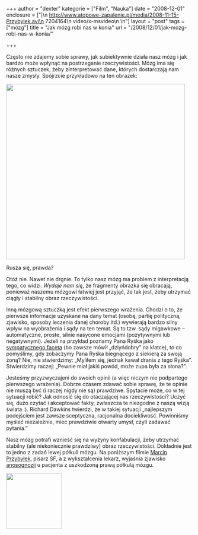 +++
author = "dexter"
kategorie = ["Film", "Nauka"]
date = "2008-12-01"
enclosure = ["|\n    http://www.atopowe-zapalenie.pl/media/2008-11-15-Przybylek.avi\n    7204164\n    video/x-msvideo\n    \n"]
layout = "post"
tags = ["mózg"]
title = "Jak mózg robi nas w konia"
url = "/2008/12/01/jak-mozg-robi-nas-w-konia/"

+++

Często nie zdajemy sobie sprawy, jak subiektywnie działa nasz mózg i jak bardzo może wpłynąć na postrzeganie rzeczywistości. Mózg ima się różnych sztuczek, żeby zinterpretować dane, których dostarczają nam nasze zmysły. Spójrzcie przykładowo na ten obrazek:

<!--more-->

<img src="http://blog.atopowe.pl/wp-content/uploads/2008/11/rotsnakemini3ts.gif" alt="" width="482" height="473" class="aligncenter size-full wp-image-331" srcset="http://blog.atopowe.pl/wp-content/uploads/2008/11/rotsnakemini3ts-300x294.gif 300w, http://blog.atopowe.pl/wp-content/uploads/2008/11/rotsnakemini3ts.gif 482w" sizes="(max-width: 482px) 100vw, 482px" />

Rusza się, prawda? 

Otóż nie. Nawet nie drgnie. To tylko nasz mózg ma problem z interpretacją tego, co widzi. _Wydaje nam się_, że fragmenty obrazka się obracają, ponieważ naszemu mózgowi łatwiej jest przyjąć, że tak jest, żeby utrzymać ciągły i stabilny obraz rzeczywistości.

Inną mózgową sztuczką jest efekt pierwszego wrażenia. Chodzi o to, że pierwsze informacje uzyskane na dany temat (osobę, partię polityczną, zjawisko, sposoby leczenia danej choroby itd.) wywierają bardzo silny wpływ na wyobrażenia i sądy na ten temat. Są to tzw. sądy migawkowe – automatyczne, proste, silnie nasycone emocjami (pozytywnymi lub negatywnymi). Jeżeli na przykład poznamy Pana Ryśka jako [sympatycznego faceta][1] (bo zawsze mówił &#8222;dziyńdobry&#8221; na klatce), to co pomyślimy, gdy zobaczymy Pana Ryśka biegnącego z siekierą za swoją żoną? Nie, nie stwierdzimy: &#8222;Myliłem się, jednak kawał drania z tego Ryśka&#8221;. Stwierdzimy raczej: &#8222;Pewnie miał jakiś powód, może zupa była za słona?&#8221;. 

Jesteśmy przyzwyczajeni do swoich opinii (a więc niczym nie podpartego pierwszego wrażenia). Dobrze czasem zdawać sobie sprawę, że te opinie nie muszą być (i raczej nigdy nie są) prawdziwe. Spytacie może, co w tej sytuacji robić? Jak odnosić się do otaczającej nas rzeczywistości? Uczyć się, dużo czytać i akceptować fakty, zwłaszcza te niezgodne z naszą wizją świata :). Richard Dawkins twierdzi, że w takiej sytuacji &#8222;najlepszym podejściem jest zawsze sceptyczna, racjonalna dociekliwość. Powinniśmy myśleć niezależnie, mieć prawdziwie otwarty umysł, czyli zadawać pytania.&#8221; 

Nasz mózg potrafi wznieść się na wyżyny konfabulacji, żeby utrzymać stabilny (ale niekoniecznie prawdziwy) obraz rzeczywistości. Dokładnie jest to jedno z zadań lewej półkuli mózgu. Na poniższym filmie [Marcin Przybyłek][2], pisarz SF, a z wykształcenia lekarz, wyjaśnia zjawisko [anosognozji][3] u pacjenta z uszkodzoną prawą półkulą mózgu.

[<img src="http://blog.atopowe.pl/wp-content/uploads/2008/11/klatka1-150x150.jpg" alt="" width="150" height="150" class="aligncenter size-thumbnail wp-image-324" />][4]

 [1]: http://film.wp.pl/id,70035,wiadomosc.html
 [2]: http://pl.wikipedia.org/wiki/Marcin_Przyby%C5%82ek
 [3]: http://pl.wikipedia.org/wiki/Anosognozja
 [4]: http://www.atopowe-zapalenie.pl/media/2008-11-15-Przybylek.avi